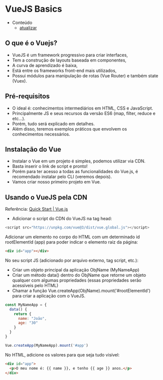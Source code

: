 # VueJS Basics

- Conteúdo
  - [atualizar](atualizar)

## O que é o Vuejs?

- VueJS é um framework progressivo para criar interfaces,
- Tem a construção de layouts baseada em componentes,
- A curva de aprendizado é baixa,
- Está entre os frameworks front-end mais utilizados,
- Possui módulos para manipulação de rotas (Vue Router) e também state (Vuex).

## Pré-requisitos

- O ideal é: conhecimentos intermediários em HTML, CSS e JavaScript.
- Principalmente JS e seus recursos da versão ES6 (map, filter, reduce e etc...).
- Porém, tudo será explicado em detalhes.
- Além disso, teremos exemplos práticos que envolvem os conhecimentos necessários.

## Instalação do Vue

- Instalar o Vue em um projeto é simples, podemos utilizar via CDN.
- Basta inserir o link de script e pronto!
- Porém para ter acesso a todas as funcionalidades do Vue.js, é recomendado instalar pelo CLI (veremos depois).
- Vamos criar nosso primeiro projeto em Vue.

## Usando o VueJS pela CDN
Referência: [Quick Start | Vue.js](https://vuejs.org/guide/quick-start.html#using-vue-from-cdn)

- Adicionar o script do CDN do VueJS na tag head:

```javascript
<script src="https://unpkg.com/vue@3/dist/vue.global.js"></script>
```

Adicionar um elemento no corpo do HTML com um determinado id rootElementId (app) para poder indicar o elemento raiz da página:

```html
<div id="app"></div>
```

No seu script JS (adicionado por arquivo externo, tag script, etc.):
- Criar um objeto principal da aplicação ObjName (MyNameApp)
- Criar um método data() dentro do ObjName que retorne um objeto qualquer com algumas propriedades (essas propriedades serão acessíveis pelo HTML)
- Chamar a função Vue.createApp(ObjName).mount('#rootElementId') para criar a aplicação com o VueJS.

```javascript
const MyNameApp = {
  data() {
    return {
      name: "João",
      age: "30"
    }
  }
}

Vue.createApp(MyNameApp).mount('#app')
```

No HTML, adicione os valores para que seja tudo visível:

```html
<div id="app">
  <p>O meu nome é: {{ name }}, e tenho {{ age }} anos.</p>
</div>
```

